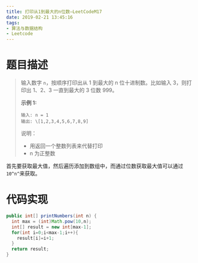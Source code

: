 ```yaml
---
title: 打印从1到最大的n位数—LeetCodeM17
date: 2019-02-21 13:45:16
tags: 
- 算法与数据结构
- Leetcode
---
```


# 题目描述

> 输入数字 `n`，按顺序打印出从 1 到最大的 n 位十进制数。比如输入 3，则打印出 1、2、3 一直到最大的 3 位数 999。
>
> **示例 1:**
>
> ```
> 输入: n = 1
> 输出: \[1,2,3,4,5,6,7,8,9] 
> ```
>
> 说明：
>
> - 用返回一个整数列表来代替打印
> - n 为正整数

首先要获取最大值，然后遍历添加到数组中，而通过位数获取最大值可以通过`10^n^`来获取。

<!--more-->

# 代码实现

```java
public int[] printNumbers(int n) {
  int max = (int)Math.pow(10,n);
  int[] result = new int[max-1];
  for(int i=0;i<max-1;i++){
    result[i]=i+1;
  }
  return result;
}
```

